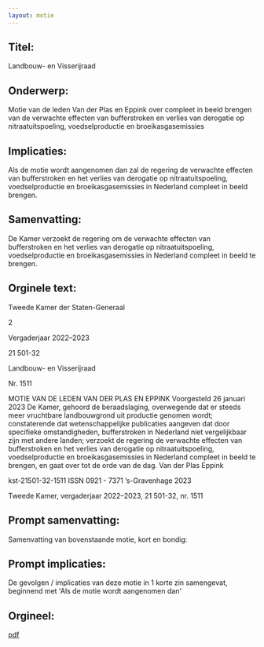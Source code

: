 ```yaml
---
layout: motie
---
```

## Titel:
Landbouw- en Visserijraad
## Onderwerp:
Motie van de leden Van der Plas en Eppink over compleet in beeld brengen van de verwachte effecten van bufferstroken en verlies van derogatie op nitraatuitspoeling, voedselproductie en broeikasgasemissies
## Implicaties:

Als de motie wordt aangenomen dan zal de regering de verwachte effecten van bufferstroken en het verlies van derogatie op nitraatuitspoeling, voedselproductie en broeikasgasemissies in Nederland compleet in beeld brengen.
## Samenvatting:

De Kamer verzoekt de regering om de verwachte effecten van bufferstroken en het verlies van derogatie op nitraatuitspoeling, voedselproductie en broeikasgasemissies in Nederland compleet in beeld te brengen.
## Orginele text:


Tweede Kamer der Staten-Generaal

2

Vergaderjaar 2022–2023

21 501-32

Landbouw- en Visserijraad

Nr. 1511

MOTIE VAN DE LEDEN VAN DER PLAS EN EPPINK
Voorgesteld 26 januari 2023
De Kamer,
gehoord de beraadslaging,
overwegende dat er steeds meer vruchtbare landbouwgrond uit productie
genomen wordt;
constaterende dat wetenschappelijke publicaties aangeven dat door
specifieke omstandigheden, bufferstroken in Nederland niet vergelijkbaar
zijn met andere landen;
verzoekt de regering de verwachte effecten van bufferstroken en het
verlies van derogatie op nitraatuitspoeling, voedselproductie en broeikasgasemissies in Nederland compleet in beeld te brengen,
en gaat over tot de orde van de dag.
Van der Plas
Eppink

kst-21501-32-1511
ISSN 0921 - 7371
’s-Gravenhage 2023

Tweede Kamer, vergaderjaar 2022–2023, 21 501-32, nr. 1511


## Prompt samenvatting:
Samenvatting van bovenstaande motie, kort en bondig:


## Prompt implicaties:
De gevolgen / implicaties van deze motie in 1 korte zin samengevat, beginnend met 'Als de motie wordt aangenomen dan' 

## Orgineel:
[pdf](https://gegevensmagazijn.tweedekamer.nl/OData/v4/2.0/Document(19933144-5735-45da-a67d-beb2a40c03ac)/resource)
